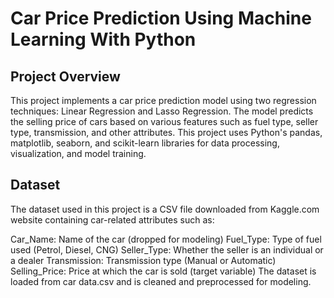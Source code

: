 # Car Price Prediction Using Machine Learning With Python

## Project Overview
This project implements a car price prediction model using two regression techniques: Linear Regression and Lasso Regression. The model predicts the selling price of cars based on various features such as fuel type, seller type, transmission, and other attributes. This project uses Python's pandas, matplotlib, seaborn, and scikit-learn libraries for data processing, visualization, and model training.

## Dataset
The dataset used in this project is a CSV file downloaded from Kaggle.com website containing car-related attributes such as:

Car_Name: Name of the car (dropped for modeling)
Fuel_Type: Type of fuel used (Petrol, Diesel, CNG)
Seller_Type: Whether the seller is an individual or a dealer
Transmission: Transmission type (Manual or Automatic)
Selling_Price: Price at which the car is sold (target variable)
The dataset is loaded from car data.csv and is cleaned and preprocessed for modeling.
